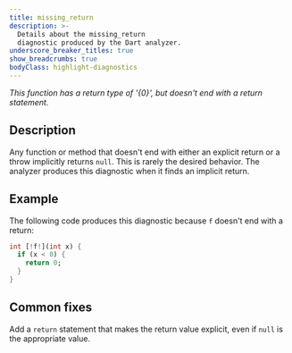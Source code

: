```yaml
---
title: missing_return
description: >-
  Details about the missing_return
  diagnostic produced by the Dart analyzer.
underscore_breaker_titles: true
show_breadcrumbs: true
bodyClass: highlight-diagnostics
---
```


_This function has a return type of '{0}', but doesn't end with a return statement._

## Description

Any function or method that doesn't end with either an explicit return or a
throw implicitly returns `null`. This is rarely the desired behavior. The
analyzer produces this diagnostic when it finds an implicit return.

## Example

The following code produces this diagnostic because `f` doesn't end with a
return:

```dart
int [!f!](int x) {
  if (x < 0) {
    return 0;
  }
}
```

## Common fixes

Add a `return` statement that makes the return value explicit, even if
`null` is the appropriate value.
